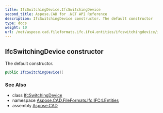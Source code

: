 ```yaml
---
title: IfcSwitchingDevice.IfcSwitchingDevice
second_title: Aspose.CAD for .NET API Reference
description: IfcSwitchingDevice constructor. The default constructor
type: docs
weight: 10
url: /net/aspose.cad.fileformats.ifc.ifc4.entities/ifcswitchingdevice/ifcswitchingdevice/
---
```

## IfcSwitchingDevice constructor

The default constructor.

```csharp
public IfcSwitchingDevice()
```

### See Also

* class [IfcSwitchingDevice](../)
* namespace [Aspose.CAD.FileFormats.Ifc.IFC4.Entities](../../ifcswitchingdevice/)
* assembly [Aspose.CAD](../../../)


